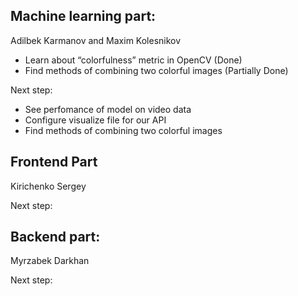 ## Machine learning part:
Adilbek Karmanov and Maxim Kolesnikov
- Learn about “colorfulness” metric in OpenCV (Done)
- Find methods of combining two colorful images (Partially Done)

Next step:
- See perfomance of model on video data
- Configure visualize file for our API
- Find methods of combining two colorful images

## Frontend Part
Kirichenko Sergey


Next step:


## Backend part:
Myrzabek Darkhan


Next step:

